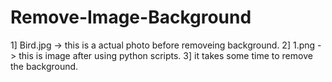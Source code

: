 # Remove-Image-Background
1] Bird.jpg -> this is a actual photo before removeing background.
2] 1.png -> this is image after using python scripts.
3] it takes some time to remove the background.
